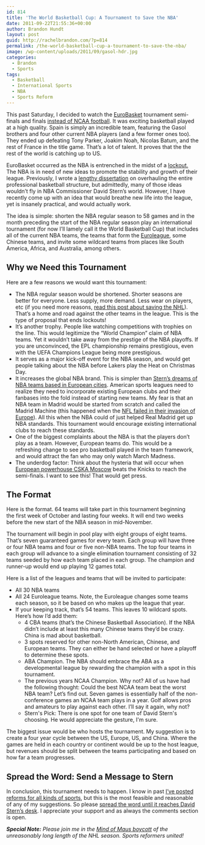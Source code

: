 ```yaml
---
id: 814
title: 'The World Basketball Cup: A Tournament to Save the NBA'
date: 2011-09-22T21:55:36+00:00
author: Brandon Hundt
layout: post
guid: http://rachelbrandon.com/?p=814
permalink: /the-world-basketball-cup-a-tournament-to-save-the-nba/
image: /wp-content/uploads/2011/09/gasol-hdr.jpg
categories:
  - Brandon
  - Sports
tags:
  - Basketball
  - International Sports
  - NBA
  - Sports Reform
---
```

This past Saturday, I decided to watch the [EuroBasket](http://en.wikipedia.org/wiki/EuroBasket_2011) tournament semi-finals and finals [instead of NCAA football](http://rachelbrandon.com/redrawing-ncaa-college-football-the-end-of-the-amateur-ideal/). It was exciting basketball played at a high quality. Spain is simply an incredible team, featuring the Gasol brothers and four other current NBA players (and a few former ones too). They ended up defeating Tony Parker, Joakim Noah, Nicolas Batum, and the rest of France in the title game. That’s a lot of talent. It proves that the the rest of the world is catching up to US.<!--more-->

<div style="float: right; margin: 0 0 15px 15px;">
</div>

EuroBasket occurred as the NBA is entrenched in the midst of a [lockout.](http://www.washingtonpost.com/sports/wizards/2011/09/21/gIQAJOwBmK_story.html) The NBA is in need of new ideas to promote the stability and growth of their league. Previously, I wrote a [lengthy dissertation](http://rachelbrandon.com/part-1-saving-american-basketball/) on overhauling the entire professional basketball structure, but admittedly, many of those ideas wouldn’t fly in NBA Commissioner David Stern’s world. However, I have recently come up with an idea that would breathe new life into the league, yet is insanely practical, and would actually work.

The idea is simple: shorten the NBA regular season to 58 games and in the month preceding the start of the NBA regular season play an international tournament (for now I’ll lamely call it the World Basketball Cup) that includes all of the current NBA teams, the teams that form the [Euroleague](http://en.wikipedia.org/wiki/Euroleague), some Chinese teams, and invite some wildcard teams from places like South America, Africa, and Australia, among others.

<h2 dir="ltr">
  Why we Need this Tournament
</h2>

Here are a few reasons we would want this tournament:

  * The NBA regular season would be shortened. Shorter seasons are better for everyone. Less supply, more demand. Less wear on players, etc (if you need more reasons, [read this post about saving the NHL](http://mindofmaus.wordpress.com/2011/09/22/one-simple-way-you-can-save-the-nhl/)). That’s a home and road against the other teams in the league. This is the type of proposal that ends lockouts!
  * It’s another trophy. People like watching competitions with trophies on the line. This would legitimize the “World Champion” claim of NBA teams. Yet it wouldn’t take away from the prestige of the NBA playoffs. If you are unconvinced, the EPL championship remains prestigious, even with the UEFA Champions League being more prestigious.
  * It serves as a major kick-off event for the NBA season, and would get people talking about the NBA before Lakers play the Heat on Christmas Day.
  * It increases the global NBA brand. This is simpler than [Stern’s dreams of NBA teams based in European cities](http://sports.espn.go.com/nba/news/story?id=5742301). American sports leagues need to realize they need to incorporate existing European clubs and their fanbases into the fold instead of starting new teams. My fear is that an NBA team in Madrid would be started from scratch and called the Madrid Machine (this happened when the [NFL failed in their invasion of Europe](http://en.wikipedia.org/wiki/NFL_Europe#NFL_Europe_teams)). All this when the NBA could of just helped Real Madrid get up NBA standards. This tournament would encourage existing international clubs to reach these standards.
  * One of the biggest complaints about the NBA is that the players don’t play as a team. However, European teams do. This would be a refreshing change to see pro basketball played in the team framework, and would attract the fan who may only watch March Madness.
  * The underdog factor: Think about the hysteria that will occur when [European powerhouse CSKA Moscow](http://en.wikipedia.org/wiki/PBC_CSKA_Moscow#Trophies_and_honors) beats the Knicks to reach the semi-finals. I want to see this! That would get press.

<h2 dir="ltr">
  The Format
</h2>

<div style="float: right; margin: 0 0 15px 15px;">
</div>

Here is the format. 64 teams will take part in this tournament beginning the first week of October and lasting four weeks. It will end two weeks before the new start of the NBA season in mid-November.

The tournament will begin in pool play with eight groups of eight teams. That’s seven guaranteed games for every team. Each group will have three or four NBA teams and four or five non-NBA teams. The top four teams in each group will advance to a single elimination tournament consisting of 32 teams seeded by how each team placed in each group. The champion and runner-up would end up playing 12 games total.

Here is a list of the leagues and teams that will be invited to participate:

  * All 30 NBA teams
  * All 24 Euroleague teams. Note, the Euroleague changes some teams each season, so it be based on who makes up the league that year.
  * If your keeping track, that’s 54 teams. This leaves 10 wildcard spots. Here’s how I’d add them: <ul style="border: none; margin-bottom: 0; padding-bottom: 0;">
      <li>
        4 CBA teams (that’s the Chinese Basketball Association). If the NBA didn’t include at least this many Chinese teams they’d be crazy. China is mad about basketball.
      </li>
      <li>
        3 spots reserved for other non-North American, Chinese, and European teams. They can either be hand selected or have a playoff to determine these spots.
      </li>
      <li>
        ABA Champion. The NBA should embrace the ABA as a developmental league by rewarding the champion with a spot in this tournament.
      </li>
      <li>
        The previous years NCAA Champion. Why not? All of us have had the following thought: Could the best NCAA team beat the worst NBA team? Let’s find out. Seven games is essentially half of the non-conference games an NCAA team plays in a year. Golf allows pros and amateurs to play against each other. I’ll say it again, why not?
      </li>
      <li>
        Stern's Pick: There is one spot for one team of David Stern's choosing. He would appreciate the gesture, I'm sure.
      </li>
    </ul>

The biggest issue would be who hosts the tournament. My suggestion is to create a four year cycle between the US, Europe, US, and China. Where the games are held in each country or continent would be up to the host league, but revenues should be split between the teams participating and based on how far a team progresses.

<h2 dir="ltr">
  Spread the Word: Send a Message to Stern
</h2>

In conclusion, this tournament needs to happen. I know in past [I’ve posted reforms for all kinds of sports](http://rachelbrandon.com/tag/sports-reform/), but this is the most feasible and reasonable of any of my suggestions. So please [spread the word until it reaches David Stern’s desk](http://www.nba.com/email_us/contact_us.html). I appreciate your support and as always the comments section is open.

_**Special Note:** Please join me in the [Mind of Maus boycott](http://mindofmaus.wordpress.com/2011/09/22/one-simple-way-you-can-save-the-nhl/) of the unreasonably long length of the NHL season. Sports reformers united!_
